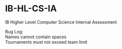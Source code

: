 # IB-HL-CS-IA
IB Higher Level Computer Science Internal Assessment

Bug Log:\
  Names cannot contain spaces\
  Tournaments must not exceed team limit
